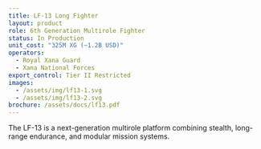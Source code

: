 ```yaml
---
title: LF-13 Long Fighter
layout: product
role: 6th Generation Multirole Fighter
status: In Production
unit_cost: "325M XG (~1.2B USD)"
operators:
  - Royal Xana Guard
  - Xana National Forces
export_control: Tier II Restricted
images:
  - /assets/img/lf13-1.svg
  - /assets/img/lf13-2.svg
brochure: /assets/docs/lf13.pdf
---
```


The LF-13 is a next-generation multirole platform combining stealth, long-range endurance, and modular mission systems.
